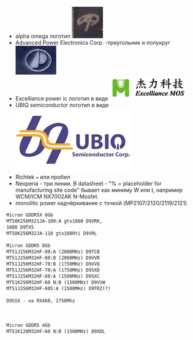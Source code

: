* alpha omega логотип ![AO](./aos.jpg)
* Advanced Power Electronics Corp. -треугольник и полукруг ![AP](./AdvancedPower.jpg)
* Excelliance power ic логотип в видe ![M](./ExcellianceMos.png)
* UBIQ semiconductor логотип в видe ![bq](./UbiqSemi.jpeg)
* Richtek `=` или пробел
* Nexperia - три линии. В datasheet - "% = placeholder for manufacturing site code" бывает как миниму W или t, например WCM/tCM NX7002AK N-Mosfet.
* monolitic power надчёркивание с точкой (MP2107/2120/2119/2121)

```
Micron GDDR5X 8Gb
MT58K256M321JA-100:A gtx1080 D9VRK,
1080 D9TXS
MT58K256M32JA-110 gtx1080ti D9VRL

Micron GDDR5 8Gb
MT51J256M32HF-80:A (2000MHz) D9TCB
MT51J256M32HF-80:B (2000MHz) D9VVR
MT51J256M32HF-70:B (1750MHz) D9VVQ
MT51J256M32HF-70:A (1750MHz) D9SXD
MT51J256M32HF-60:A (1500MHz) D9SXC
MT51K256M32HF-60 N:B (1500MHz) D9VVW
MT51J256M32HF-60S:A (1500MHz) D9TRZ(?)

D9SSX - на RX460, 1750Mhz



Micron GDDR5 4Gb
MT51K128M32HF-60 N:B (1500MHz) D9XDL
```
